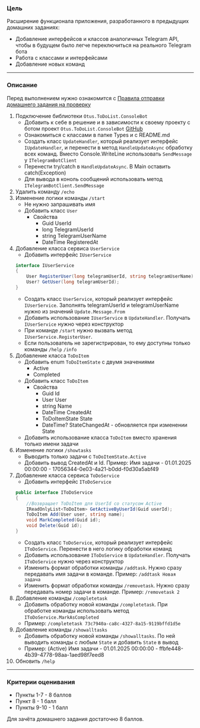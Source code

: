### Цель
    
Расширение функционала приложения, разработанного в предыдущих домашних заданиях:

- Добавление интерфейсов и классов аналогичных Telegram API, чтобы в будущем было легче переключиться на реального Telegram бота
- Работа с классами и интерфейсами
- Добавление новых команд

---

### Описание

Перед выполнением нужно ознакомится с [Правила отправки домашнего задания на проверку](https://github.com/OTUS-NET/C-Sharp-Basic/blob/main/Homeworks/README.md)

1. Подключение библиотеки `Otus.ToDoList.ConsoleBot`
    - Добавить к себе в решение и в зависимости к своему проекту с ботом проект `Otus.ToDoList.ConsoleBot` [GitHub](https://github.com/OTUS-NET/C-Sharp-Basic/tree/main/Homeworks/5%20%D0%9E%D0%9E%D0%9F%20%D0%BA%D0%BB%D0%B0%D1%81%D1%81%D1%8B%20%D0%B8%20%D0%B8%D0%BD%D1%82%D0%B5%D1%80%D1%84%D0%B5%D0%B9%D1%81%D1%8B/Otus.ToDoList.ConsoleBot) 
    - Ознакомиться с классами в папке Types и с README.md
    - Создать класс `UpdateHandler`, который реализует интерфейс `IUpdateHandler`, и перенести в метод `HandleUpdateAsync` обработку всех команд. Вместо Console.WriteLine использовать `SendMessage` у `ITelegramBotClient`
    - Перенести try/catch в `HandleUpdateAsync`. В Main оставить catch(Exception)
    - Для вывода в коноль сообщений использовать метод `ITelegramBotClient.SendMessage`
2. Удалить команду `/echo`
3. Изменение логики команды `/start`
    - Не нужно запрашивать имя
    - Добавить класс `User`
        - Свойства
            - Guid UserId
            - long TelegramUserId
            - string TelegramUserName
            - DateTime RegisteredAt
4. Добавление класса сервиса `UserService`
    - Добавить интерфейс `IUserService`
    ```csharp
    interface IUserService
    {
        User RegisterUser(long telegramUserId, string telegramUserName);
        User? GetUser(long telegramUserId);
    }
    ```
    - Создать класс `UserService`, который реализует интерфейс `IUserService`. Заполнять telegramUserId и telegramUserName нужно из значений `Update.Message.From`
    - Добавить использование `IUserService` в `UpdateHandler`. Получать `IUserService` нужно через конструктор
    - При команде `/start` нужно вызвать метод `IUserService.RegisterUser`.
    - Если пользователь не зарегистрирован, то ему доступны только команды `/help` `/info`
5. Добавление класса `ToDoItem`
    - Добавить enum `ToDoItemState` с двумя значениями
        - Active
        - Completed
    - Добавить класс `ToDoItem`
        - Свойства
            - Guid Id
            - User User
            - string Name
            - DateTime CreatedAt
            - ToDoItemState State
            - DateTime? StateChangedAt - обновляется при изменении State
    - Добавить использование класса `ToDoItem` вместо хранения только имени задачи
6. Изменение логики `/showtasks`
    - Выводить только задачи с `ToDoItemState.Active`
    - Добавить вывод CreatedAt и Id. Пример: Имя задачи - 01.01.2025 00:00:00 - 17056344-0e03-4a21-b0dd-f0d30a5abf49
7. Добавление класса сервиса `ToDoService`
    - Добавить интерфейс `IToDoService`
    ```csharp
    public interface IToDoService
    {
        //Возвращает ToDoItem для UserId со статусом Active
        IReadOnlyList<ToDoItem> GetActiveByUserId(Guid userId);
        ToDoItem Add(User user, string name);
        void MarkCompleted(Guid id);
        void Delete(Guid id);
    }
    ```
    - Создать класс `ToDoService`, который реализует интерфейс `IToDoService`. Перенести в него логику обработки команд
    - Добавить использование `IToDoService` в `UpdateHandler`. Получать `IToDoService` нужно через конструктор
    - Изменить формат обработки команды `/addtask`. Нужно сразу передавать имя задачи в команде. Пример: `/addtask Новая задача`
    - Изменить формат обработки команды `/removetask`. Нужно сразу передавать номер задачи в команде. Пример: `/removetask 2`
8. Добавление команды `/completetask`
    - Добавить обработку новой команды `/completetask`. При обработке команды использовать метод `IToDoService.MarkAsCompleted`
    - Пример: `/completetask 73c7940a-ca8c-4327-8a15-9119bffd1d5e`
9. Добавление команды `/showalltasks`
    - Добавить обработку новой команды `/showalltasks`. По ней выводить команды с любым `State` и добавить `State` в вывод
    - Пример: (Active) Имя задачи - 01.01.2025 00:00:00 - ffbfe448-4b39-4778-98aa-1aed98f7eed8
10. Обновить `/help`

---

### Критерии оценивания

- Пункты 1-7 - 8 баллов
- Пункт 8 - 1 балл
- Пункты 9-10 - 1 балл

Для зачёта домашнего задания достаточно 8 баллов.